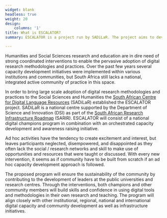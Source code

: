 ```yaml
---
widget: blank
headless: true
weight: 20
design:
    columns: '1'
title: What is ESCALATOR?
summary: ESCALATOR is a project run by SADiLaR. The project aims to develop a national community of practice engaging critically with digital research methods within the Humanities and Social Sciences through a Digital Humanities champions program 

---
```


Humanities and Social Sciences research and education are in dire need of strong
coordinated interventions to enable the pervasive adoption of digital research
methodologies and practices. Over the past few years several capacity
development initiatives were implemented within various institutions and
communities, but South Africa still lacks a national, integrated active community
of practice in this space.

In order to bring large scale adoption of digital research methodologies and
practices to the Social Sciences and Humanities the [South African Centre for Digital Language Resources](https://sadilar.org) (SADiLaR)
established the ESCALATOR project. SADiLaR is a national centre supported by the Department of Science and Innovation (DSI) as part of the [South African Research Infrastructure Roadmap](https://www.dst.gov.za/images/Attachments/Department_of_Science_and_Technology_SARIR_2016.pdf) (SARIR). ESCALATOR will consist of a national digital champions program in combination with an orchestrated capacity development and awareness raising initiative.

Ad hoc activities have the tendency to create excitement
and interest, but leaves participants neglected, disempowered, and disappointed
as they often lack the social / research networks and skill to make use of
opportunities and resources that were taught or discussed. With every new
intervention, it seems as if community have to be built from scratch if an ad hoc
capacity development approach is followed.

The proposed program will ensure the
sustainability of the community by contributing to the development of leaders at the public universities and research centres.
Through the interventions, both champions and other community members will
build skills and confidence in using digital tools and methodologies in their own
research and teaching.
The program will align closely with other institutional, regional, national and
international digital capacity and community development as well as infrastructure
initiatives.